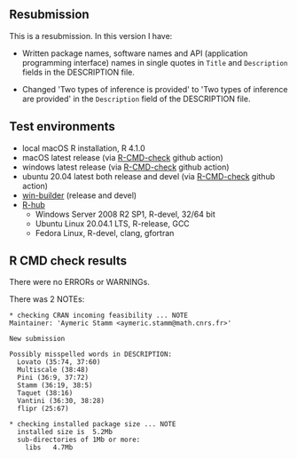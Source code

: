 ## Resubmission
This is a resubmission. In this version I have:

* Written package names, software names and API (application programming interface) names in single quotes in `Title` and `Description` fields in the DESCRIPTION file.

* Changed 'Two types of inference is provided' to 'Two types of inference are provided' in the `Description` field of the DESCRIPTION file.

## Test environments
* local macOS R installation, R 4.1.0
* macOS latest release (via [R-CMD-check](https://github.com/r-lib/actions/blob/master/examples/check-standard.yaml) github action)
* windows latest release (via [R-CMD-check](https://github.com/r-lib/actions/blob/master/examples/check-standard.yaml) github action)
* ubuntu 20.04 latest both release and devel (via [R-CMD-check](https://github.com/r-lib/actions/blob/master/examples/check-standard.yaml) github action)
* [win-builder](https://win-builder.r-project.org/) (release and devel)
* [R-hub](https://builder.r-hub.io)
  - Windows Server 2008 R2 SP1, R-devel, 32/64 bit
  - Ubuntu Linux 20.04.1 LTS, R-release, GCC
  - Fedora Linux, R-devel, clang, gfortran

## R CMD check results
There were no ERRORs or WARNINGs.

There was 2 NOTEs:

    * checking CRAN incoming feasibility ... NOTE
    Maintainer: 'Aymeric Stamm <aymeric.stamm@math.cnrs.fr>'

    New submission

    Possibly misspelled words in DESCRIPTION:
      Lovato (35:74, 37:60)
      Multiscale (38:48)
      Pini (36:9, 37:72)
      Stamm (36:19, 38:5)
      Taquet (38:16)
      Vantini (36:30, 38:28)
      flipr (25:67)

    * checking installed package size ... NOTE
      installed size is  5.2Mb
      sub-directories of 1Mb or more:
        libs   4.7Mb
